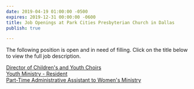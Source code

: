 ```yaml
---
date: 2019-04-19 01:00:00 -0500
expires: 2019-12-31 00:00:00 -0600
title: Job Openings at Park Cities Presbyterian Church in Dallas
publish: true

---
```

The following position is open and in need of filling. Click on the title below to view the full job description.

[Director of Children's and Youth Choirs](https://jobsatpcpc.org/job-description/211/ "Director of Children's and Youth Choirs")  
[Youth Ministry - Resident](https://jobsatpcpc.org/job-description/186/ "Youth Ministry Resident")  
[Part-Time Administrative Assistant to Women's Ministry](https://jobsatpcpc.org/job-description/121/ "Part-Time Administrative Assistant to Women's Ministry")
